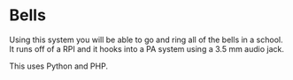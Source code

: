 # Bells
Using this system you will be able to go and ring all of the bells in a school. 
It runs off of a RPI and it hooks into a PA system using a 3.5 mm audio jack.

This uses Python and PHP.
